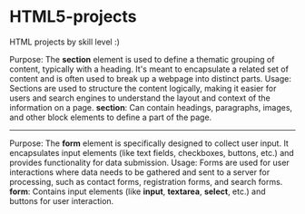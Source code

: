 # HTML5-projects
HTML projects by skill level :)


Purpose: The **section** element is used to define a thematic grouping of content, typically with a heading. It's meant to encapsulate a related set of content and is often used to break up a webpage into distinct parts.
Usage: Sections are used to structure the content logically, making it easier for users and search engines to understand the layout and context of the information on a page.
**section**: Can contain headings, paragraphs, images, and other block elements to define a part of the page.


*********      ********           ********


Purpose: The **form** element is specifically designed to collect user input. It encapsulates input elements (like text fields, checkboxes, buttons, etc.) and provides functionality for data submission.
Usage: Forms are used for user interactions where data needs to be gathered and sent to a server for processing, such as contact forms, registration forms, and search forms.
**form**: Contains input elements (like **input**, **textarea**, **select**, etc.) and buttons for user interaction.